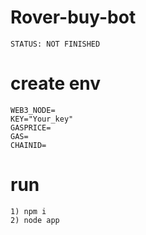 # Rover-buy-bot

```
STATUS: NOT FINISHED 
```

# create env
```
WEB3_NODE=
KEY="Your_key"
GASPRICE=
GAS=
CHAINID=
```

# run
```
1) npm i
2) node app
```
